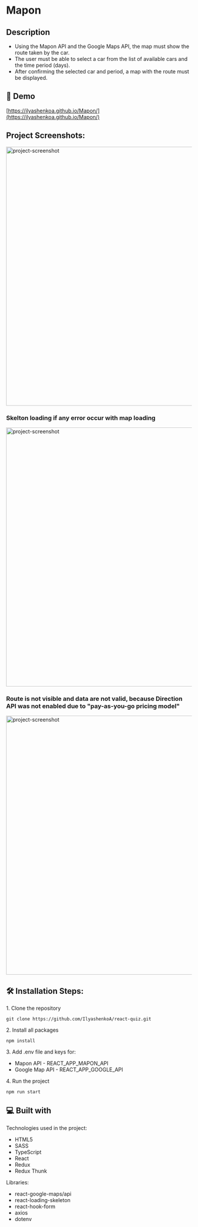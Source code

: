 <h1 id="title">Mapon</h1>

## Description

- Using the Mapon API and the Google Maps API, the map must
  show the route taken by the car.
- The user must be able to select a car from the list of
  available cars and the time period (days).
- After confirming the selected car and period, a map with
  the route must be displayed.

<h2>🚀 Demo</h2>

[https://ilyashenkoa.github.io/Mapon/](https://ilyashenkoa.github.io/Mapon/)

<h2>Project Screenshots:</h2>

<img src="https://user-images.githubusercontent.com/12977611/197500025-c2abad62-4ec1-4af4-b5b6-4048324e68a1.png" alt="project-screenshot" width="700" />

### Skelton loading if any error occur with map loading
<img src="https://user-images.githubusercontent.com/12977611/197500097-473c75b3-042e-4521-a7ab-e6f3bd738f6f.png" alt="project-screenshot" width="700" />

### Route is not visible and data are not valid, because Direction API was not enabled due to "pay-as-you-go pricing model"
<img src="https://user-images.githubusercontent.com/12977611/197500369-7a92c66c-4de5-4b9b-ba62-1a53627bbea0.png" alt="project-screenshot" width="700" />

<h2>🛠️ Installation Steps:</h2>

<p>1. Clone the repository</p>

```
git clone https://github.com/IlyashenkoA/react-quiz.git
```

<p>2. Install all packages</p>

```
npm install
```

<p>3. Add .env file and keys for: 
<ul>
<li>Mapon API - REACT_APP_MAPON_API</li>
<li>Google Map API - REACT_APP_GOOGLE_API</li>
</ul>
</p>

<p>4. Run the project</p>

```
npm run start
```

  
  
<h2>💻 Built with</h2>

Technologies used in the project:

*   HTML5
*   SASS
*   TypeScript
*   React
*   Redux
*   Redux Thunk

Libraries:

*   react-google-maps/api
*   react-loading-skeleton
*   react-hook-form
*   axios
*   dotenv
